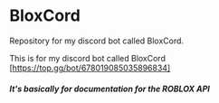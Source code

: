 # BloxCord
Repository for my discord bot called BloxCord.



This is for my discord bot called BloxCord [https://top.gg/bot/678019085035896834] 
##### It's basically for documentation for the ROBLOX API
